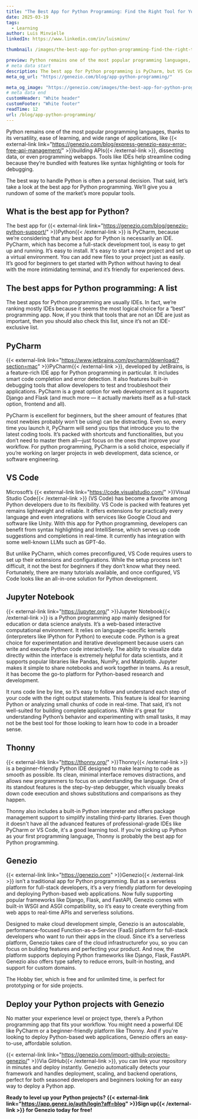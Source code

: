 ```yaml
---
title: "The Best App for Python Programming: Find the Right Tool for You"
date: 2025-03-19
tags:
  - Learning
author: Luis Minvielle
linkedIn: https://www.linkedin.com/in/luisminv/

thumbnail: /images/the-best-app-for-python-programming-find-the-right-tool-for-you.webp

preview: Python remains one of the most popular programming languages, thanks to its versatility, ease of learning, and wide range of applications, like building APIs, dissecting data, or even programming webapps. Tools like IDEs help streamline coding because they’re bundled with features like syntax highlighting or tools for debugging.
# meta data start
description: The best app for Python programming is PyCharm, but VS Code, Jupyter Notebook, Thonny, and Genezio are worth checking.
meta_og_url: "https://genezio.com/blog/app-python-programming/"

meta_og_image: "https://genezio.com/images/the-best-app-for-python-programming-find-the-right-tool-for-you.webp"
# meta data end
customHeader: "White header"
customFooter: "White footer"
readTime: 12
url: /blog/app-python-programming/
---
```


Python remains one of the most popular programming languages, thanks to its versatility, ease of learning, and wide range of applications, like {{< external-link link="https://genezio.com/blog/express-genezio-easy-error-free-api-management/" >}}building APIs{{< /external-link >}}, dissecting data, or even programming webapps. Tools like IDEs help streamline coding because they’re bundled with features like syntax highlighting or tools for debugging.

The best way to handle Python is often a personal decision. That said, let’s take a look at the best app for Python programming. We’ll give you a rundown of some of the market’s more popular tools.

## What is the best app for Python?

The best app for {{< external-link link="https://genezio.com/blog/genezio-python-support/" >}}Python{{< /external-link >}} is PyCharm, because we’re considering that any best app for Python is necessarily an IDE. PyCharm, which has become a full-stack development tool, is easy to get up and running. It’s easy to install. It's easy to start a new project and set up a virtual environment. You can add new files to your project just as easily. It’s good for beginners to get started with Python without having to deal with the more intimidating terminal, and it’s friendly for experienced devs.

## The best apps for Python programming: A list

The best apps for Python programming are usually IDEs. In fact, we’re ranking mostly IDEs because it seems the most logical choice for a “best” programming app. Now, if you think that tools that are not an IDE are just as important, then you should also check this list, since it’s not an IDE-exclusive list.

## PyCharm

{{< external-link link="https://www.jetbrains.com/pycharm/download/?section=mac" >}}PyCharm{{< /external-link >}}, developed by JetBrains, is a feature-rich IDE app for Python programming in particular. It includes smart code completion and error detection. It also features built-in debugging tools that allow developers to test and troubleshoot their applications. PyCharm is a great option for web development as it supports Django and Flask (and much more — it actually markets itself as a full-stack option, frontend and all).

PyCharm is excellent for beginners, but the sheer amount of features (that most newbies probably won’t be using) can be distracting. Even so, every time you launch it, PyCharm will send you tips that introduce you to the latest coding tools. It’s packed with shortcuts and functionalities, but you don’t need to master them all—just focus on the ones that improve your workflow. For python programming, PyCharm is a solid choice, especially if you’re working on larger projects in web development, data science, or software engineering.

## VS Code

Microsoft’s {{< external-link link="https://code.visualstudio.com/" >}}Visual Studio Code{{< /external-link >}} (VS Code) has become a favorite among Python developers due to its flexibility. VS Code is packed with features yet remains lightweight and reliable. It offers extensions for practically every language and even integrations with services like Google Cloud and software like Unity. With this app for Python programming, developers can benefit from syntax highlighting and IntelliSense, which serves up code suggestions and completions in real-time. It currently has integration with some well-known LLMs such as GPT-4o.

But unlike PyCharm, which comes preconfigured, VS Code requires users to set up their extensions and configurations. While the setup process isn’t difficult, it not the best for beginners if they don’t know what they need. Fortunately, there are many tutorials available, and once configured, VS Code looks like an all-in-one solution for Python development.

## Jupyter Notebook

{{< external-link link="https://jupyter.org/" >}}Jupyter Notebook{{< /external-link >}} is a Python programming app mainly designed for education or data science analysts. It’s a web-based interactive computational environment. It relies on language-specific kernels (interpreters like IPython for Python) to execute code. Python is a great choice for experimentation and iterative development because users can write and execute Python code interactively. The ability to visualize data directly within the interface is extremely helpful for data scientists, and it supports popular libraries like Pandas, NumPy, and Matplotlib. Jupyter makes it simple to share notebooks and work together in teams. As a result, it has become the go-to platform for Python-based research and development.

It runs code line by line, so it’s easy to follow and understand each step of your code with the right output statements. This feature is ideal for learning Python or analyzing small chunks of code in real-time. That said, it’s not well-suited for building complete applications. While it's great for understanding Python’s behavior and experimenting with small tasks, it may not be the best tool for those looking to learn how to code in a broader sense.

## Thonny

{{< external-link link="https://thonny.org/" >}}Thonny{{< /external-link >}} is a beginner-friendly Python IDE designed to make learning to code as smooth as possible. Its clean, minimal interface removes distractions, and allows new programmers to focus on understanding the language. One of its standout features is the step-by-step debugger, which visually breaks down code execution and shows substitutions and comparisons as they happen.

Thonny also includes a built-in Python interpreter and offers package management support to simplify installing third-party libraries. Even though it doesn't have all the advanced features of professional-grade IDEs like PyCharm or VS Code, it's a good learning tool. If you're picking up Python as your first programming language, Thonny is probably the best app for Python programming.

## Genezio

{{< external-link link="https://genezio.com" >}}Genezio{{< /external-link >}} isn’t a traditional app for Python programming. But as a serverless platform for full-stack developers, it’s a very friendly platform for developing and deploying Python-based web applications. Now fully supporting popular frameworks like Django, Flask, and FastAPI, Genezio comes with built-in WSGI and ASGI compatibility, so it’s easy to create everything from web apps to real-time APIs and serverless solutions.

Designed to make cloud development simple, Genezio is an autoscalable, performance-focused Function-as-a-Service (FaaS) platform for full-stack developers who want to run their apps in the cloud. Since it’s a serverless platform, Genezio takes care of the cloud infrastructurefor you, so you can focus on building features and perfecting your product. And now, the platform supports deploying Python frameworks like Django, Flask, FastAPI. Genezio also offers type safety to reduce errors, built-in hosting, and support for custom domains. 

The Hobby tier, which is free and for unlimited time, is perfect for prototyping or for side projects.

## Deploy your Python projects with Genezio

No matter your experience level or project type, there’s a Python programming app that fits your workflow. You might need a powerful IDE like PyCharm or a beginner-friendly platform like Thonny. And if you're looking to deploy Python-based web applications, Genezio offers an easy-to-use, affordable solution.

{{< external-link link="https://genezio.com/import-github-projects-genezio/" >}}Via GitHub{{< /external-link >}}, you can link your repository in minutes and deploy instantly. Genezio automatically detects your framework and handles deployment, scaling, and backend operations, perfect for both seasoned developers and beginners looking for an easy way to deploy a Python app.

**Ready to level up your Python projects? {{< external-link link="https://app.genez.io/auth/login?aff=blog" >}}Sign up{{< /external-link >}} for Genezio today for free!**